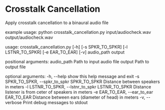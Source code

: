 # Crosstalk Cancellation
Apply crosstalk cancellation to a binaural audio file


example usage:
    python crosstalk_cancellation.py input/audiocheck.wav output/audiocheck.wav


usage: crosstalk_cancellation.py [-h] [-s SPKR_TO_SPKR] [-l LSTNR_TO_SPKR]
                                 [-e EAR_TO_EAR] [-v]
                                 audio_path output

positional arguments:
  audio_path            Path to input audio file
  output                Path to output file

optional arguments:
  -h, --help            show this help message and exit
  -s SPKR_TO_SPKR, --spkr_to_spkr SPKR_TO_SPKR
                        Distance between speakers in meters
  -l LSTNR_TO_SPKR, --lstnr_to_spkr LSTNR_TO_SPKR
                        Distance listener is from ceter of speakers in meters
  -e EAR_TO_EAR, --ear_to_ear EAR_TO_EAR
                        Distance between ears (diameter of head) in meters
  -v, --verbose         Print debug messages to stdout

